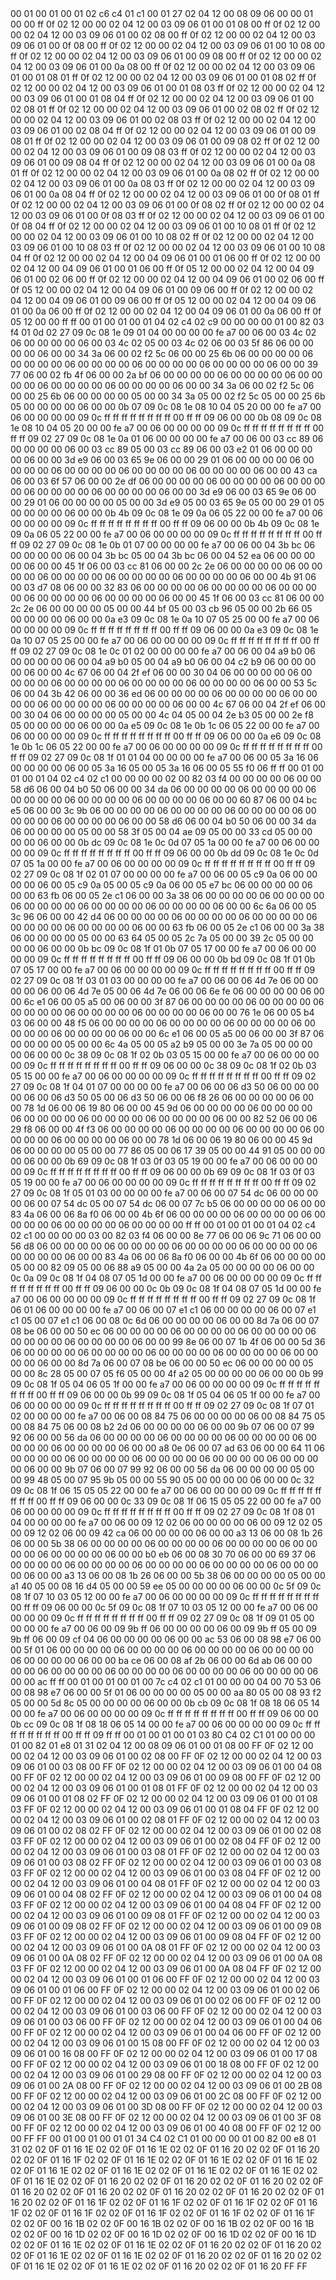 <METERDATA>
<OBISCODES>
00 01 00 01 00 01 02 c6 c4 01 c1 00 01 27 02 04 12 00 08 09 06 00 00 01 00 00 ff 0f 02 12 00 00 02 04 12 00 03 09 06 01 00 01 08 00 ff 0f 02 12 00 00 02 04 12 00 03 09 06 01 00 02 08 00 ff 0f 02 12 00 00 02 04 12 00 03 09 06 01 00 0f 08 00 ff 0f 02 12 00 00 02 04 12 00 03 09 06 01 00 10 08 00 ff 0f 02 12 00 00 02 04 12 00 03 09 06 01 00 09 08 00 ff 0f 02 12 00 00 02 04 12 00 03 09 06 01 00 0a 08 00 ff 0f 02 12 00 00 02 04 12 00 03 09 06 01 00 01 08 01 ff 0f 02 12 00 00 02 04 12 00 03 09 06 01 00 01 08 02 ff 0f 02 12 00 00 02 04 12 00 03 09 06 01 00 01 08 03 ff 0f 02 12 00 00 02 04 12 00 03 09 06 01 00 01 08 04 ff 0f 02 12 00 00 02 04 12 00 03 09 06 01 00 02 08 01 ff 0f 02 12 00 00 02 04 12 00 03 09 06 01 00 02 08 02 ff 0f 02 12 00 00 02 04 12 00 03 09 06 01 00 02 08 03 ff 0f 02 12 00 00 02 04 12 00 03 09 06 01 00 02 08 04 ff 0f 02 12 00 00 02 04 12 00 03 09 06 01 00 09 08 01 ff 0f 02 12 00 00 02 04 12 00 03 09 06 01 00 09 08 02 ff 0f 02 12 00 00 02 04 12 00 03 09 06 01 00 09 08 03 ff 0f 02 12 00 00 02 04 12 00 03 09 06 01 00 09 08 04 ff 0f 02 12 00 00 02 04 12 00 03 09 06 01 00 0a 08 01 ff 0f 02 12 00 00 02 04 12 00 03 09 06 01 00 0a 08 02 ff 0f 02 12 00 00 02 04 12 00 03 09 06 01 00 0a 08 03 ff 0f 02 12 00 00 02 04 12 00 03 09 06 01 00 0a 08 04 ff 0f 02 12 00 00 02 04 12 00 03 09 06 01 00 0f 08 01 ff 0f 02 12 00 00 02 04 12 00 03 09 06 01 00 0f 08 02 ff 0f 02 12 00 00 02 04 12 00 03 09 06 01 00 0f 08 03 ff 0f 02 12 00 00 02 04 12 00 03 09 06 01 00 0f 08 04 ff 0f 02 12 00 00 02 04 12 00 03 09 06 01 00 10 08 01 ff 0f 02 12 00 00 02 04 12 00 03 09 06 01 00 10 08 02 ff 0f 02 12 00 00 02 04 12 00 03 09 06 01 00 10 08 03 ff 0f 02 12 00 00 02 04 12 00 03 09 06 01 00 10 08 04 ff 0f 02 12 00 00 02 04 12 00 04 09 06 01 00 01 06 00 ff 0f 02 12 00 00 02 04 12 00 04 09 06 01 00 01 06 00 ff 0f 05 12 00 00 02 04 12 00 04 09 06 01 00 02 06 00 ff 0f 02 12 00 00 02 04 12 00 04 09 06 01 00 02 06 00 ff 0f 05 12 00 00 02 04 12 00 04 09 06 01 00 09 06 00 ff 0f 02 12 00 00 02 04 12 00 04 09 06 01 00 09 06 00 ff 0f 05 12 00 00 02 04 12 00 04 09 06 01 00 0a 06 00 ff 0f 02 12 00 00 02 04 12 00 04 09 06 01 00 0a 06 00 ff 0f 05 12 00 00 ff ff 
</OBISCODES>
<OBISDATA>
00 01 00 01 00 01 04 02 c4 02 c9 00 00 00 00 01 00 82 03 f4 01 0d 02 27 09 0c 08 1e 09 01 04 00 00 00 00 fe a7 00 06 00 03 4c 02 06 00 00 00 00 06 00 03 4c 02 05 00 03 4c 02 06 00 03 5f 86 06 00 00 00 00 06 00 00 34 3a 06 00 02 f2 5c 06 00 00 25 6b 06 00 00 00 00 06 00 00 00 00 06 00 00 00 00 06 00 00 00 00 06 00 00 00 00 06 00 00 39 77 06 00 02 fb 4f 06 00 00 2a bf 06 00 00 00 00 06 00 00 00 00 06 00 00 00 00 06 00 00 00 00 06 00 00 00 00 06 00 00 34 3a 06 00 02 f2 5c 06 00 00 25 6b 06 00 00 00 00 05 00 00 34 3a 05 00 02 f2 5c 05 00 00 25 6b 05 00 00 00 00 06 00 00 0b 07 09 0c 08 1e 08 10 04 05 20 00 00 fe a7 00 06 00 00 00 00 09 0c ff ff ff ff ff ff ff ff 00 ff ff 09 06 00 00 0b 08 09 0c 08 1e 08 10 04 05 20 00 00 fe a7 00 06 00 00 00 00 09 0c ff ff ff ff ff ff ff ff 00 ff ff 09 02 27 09 0c 08 1e 0a 01 06 00 00 00 00 fe a7 00 06 00 03 cc 89 06 00 00 00 00 06 00 03 cc 89 05 00 03 cc 89 06 00 03 e2 01 06 00 00 00 00 06 00 00 3d e9 06 00 03 65 9e 06 00 00 29 01 06 00 00 00 00 06 00 00 00 00 06 00 00 00 00 06 00 00 00 00 06 00 00 00 00 06 00 00 43 ca 06 00 03 6f 57 06 00 00 2e df 06 00 00 00 00 06 00 00 00 00 06 00 00 00 00 06 00 00 00 00 06 00 00 00 00 06 00 00 3d e9 06 00 03 65 9e 06 00 00 29 01 06 00 00 00 00 05 00 00 3d e9 05 00 03 65 9e 05 00 00 29 01 05 00 00 00 00 06 00 00 0b 4b 09 0c 08 1e 09 0a 06 05 22 00 00 fe a7 00 06 00 00 00 00 09 0c ff ff ff ff ff ff ff ff 00 ff ff 09 06 00 00 0b 4b 09 0c 08 1e 09 0a 06 05 22 00 00 fe a7 00 06 00 00 00 00 09 0c ff ff ff ff ff ff ff ff 00 ff ff 09 02 27 09 0c 08 1e 0b 01 07 00 00 00 00 fe a7 00 06 00 04 3b bc 06 00 00 00 00 06 00 04 3b bc 05 00 04 3b bc 06 00 04 52 ea 06 00 00 00 00 06 00 00 45 1f 06 00 03 cc 81 06 00 00 2c 2e 06 00 00 00 00 06 00 00 00 00 06 00 00 00 00 06 00 00 00 00 06 00 00 00 00 06 00 00 4b 91 06 00 03 d7 08 06 00 00 32 83 06 00 00 00 00 06 00 00 00 00 06 00 00 00 00 06 00 00 00 00 06 00 00 00 00 06 00 00 45 1f 06 00 03 cc 81 06 00 00 2c 2e 06 00 00 00 00 05 00 00 44 bf 05 00 03 cb 96 05 00 00 2b 66 05 00 00 00 00 06 00 00 0a e3 09 0c 08 1e 0a 10 07 05 25 00 00 fe a7 00 06 00 00 00 00 09 0c ff ff ff ff ff ff ff ff 00 ff ff 09 06 00 00 0a e3 09 0c 08 1e 0a 10 07 05 25 00 00 fe a7 00 06 00 00 00 00 09 0c ff ff ff ff ff ff ff ff 00 ff ff 09 02 27 09 0c 08 1e 0c 01 02 00 00 00 00 fe a7 00 06 00 04 a9 b0 06 00 00 00 00 06 00 04 a9 b0 05 00 04 a9 b0 06 00 04 c2 b9 06 00 00 00 00 06 00 00 4c 67 06 00 04 2f ef 06 00 00 30 04 06 00 00 00 00 06 00 00 00 00 06 00 00 00 00 06 00 00 00 00 06 00 00 00 00 06 00 00 53 5c 06 00 04 3b 42 06 00 00 36 ed 06 00 00 00 00 06 00 00 00 00 06 00 00 00 00 06 00 00 00 00 06 00 00 00 00 06 00 00 4c 67 06 00 04 2f ef 06 00 00 30 04 06 00 00 00 00 05 00 00 4c 04 05 00 04 2e b3 05 00 00 2e f8 05 00 00 00 00 06 00 00 0a e5 09 0c 08 1e 0b 1c 06 05 22 00 00 fe a7 00 06 00 00 00 00 09 0c ff ff ff ff ff ff ff ff 00 ff ff 09 06 00 00 0a e6 09 0c 08 1e 0b 1c 06 05 22 00 00 fe a7 00 06 00 00 00 00 09 0c ff ff ff ff ff ff ff ff 00 ff ff 09 02 27 09 0c 08 1f 01 01 04 00 00 00 00 fe a7 00 06 00 05 3a 16 06 00 00 00 00 06 00 05 3a 16 05 00 05 3a 16 06 00 05 55 f0 06 ff ff 
00 01 00 01 00 01 04 02 c4 02 c1 00 00 00 00 02 00 82 03 f4 00 00 00 00 06 00 00 58 d6 06 00 04 b0 50 06 00 00 34 da 06 00 00 00 00 06 00 00 00 00 06 00 00 00 00 06 00 00 00 00 06 00 00 00 00 06 00 00 60 87 06 00 04 bc e5 06 00 00 3c 9b 06 00 00 00 00 06 00 00 00 00 06 00 00 00 00 06 00 00 00 00 06 00 00 00 00 06 00 00 58 d6 06 00 04 b0 50 06 00 00 34 da 06 00 00 00 00 05 00 00 58 3f 05 00 04 ae 09 05 00 00 33 cd 05 00 00 00 00 06 00 00 0b dc 09 0c 08 1e 0c 0d 07 05 1a 00 00 fe a7 00 06 00 00 00 00 09 0c ff ff ff ff ff ff ff ff 00 ff ff 09 06 00 00 0b dd 09 0c 08 1e 0c 0d 07 05 1a 00 00 fe a7 00 06 00 00 00 00 09 0c ff ff ff ff ff ff ff ff 00 ff ff 09 02 27 09 0c 08 1f 02 01 07 00 00 00 00 fe a7 00 06 00 05 c9 0a 06 00 00 00 00 06 00 05 c9 0a 05 00 05 c9 0a 06 00 05 e7 bc 06 00 00 00 00 06 00 00 63 fb 06 00 05 2e c1 06 00 00 3a 38 06 00 00 00 00 06 00 00 00 00 06 00 00 00 00 06 00 00 00 00 06 00 00 00 00 06 00 00 6c 6a 06 00 05 3c 96 06 00 00 42 d4 06 00 00 00 00 06 00 00 00 00 06 00 00 00 00 06 00 00 00 00 06 00 00 00 00 06 00 00 63 fb 06 00 05 2e c1 06 00 00 3a 38 06 00 00 00 00 05 00 00 63 64 05 00 05 2c 7a 05 00 00 39 2c 05 00 00 00 00 06 00 00 0b bc 09 0c 08 1f 01 0b 07 05 17 00 00 fe a7 00 06 00 00 00 00 09 0c ff ff ff ff ff ff ff ff 00 ff ff 09 06 00 00 0b bd 09 0c 08 1f 01 0b 07 05 17 00 00 fe a7 00 06 00 00 00 00 09 0c ff ff ff ff ff ff ff ff 00 ff ff 09 02 27 09 0c 08 1f 03 01 03 00 00 00 00 fe a7 00 06 00 06 4d 7e 06 00 00 00 00 06 00 06 4d 7e 05 00 06 4d 7e 06 00 06 6e fe 06 00 00 00 00 06 00 00 6c e1 06 00 05 a5 00 06 00 00 3f 87 06 00 00 00 00 06 00 00 00 00 06 00 00 00 00 06 00 00 00 00 06 00 00 00 00 06 00 00 76 1e 06 00 05 b4 03 06 00 00 48 f5 06 00 00 00 00 06 00 00 00 00 06 00 00 00 00 06 00 00 00 00 06 00 00 00 00 06 00 00 6c e1 06 00 05 a5 00 06 00 00 3f 87 06 00 00 00 00 05 00 00 6c 4a 05 00 05 a2 b9 05 00 00 3e 7a 05 00 00 00 00 06 00 00 0c 38 09 0c 08 1f 02 0b 03 05 15 00 00 fe a7 00 06 00 00 00 00 09 0c ff ff ff ff ff ff ff ff 00 ff ff 09 06 00 00 0c 38 09 0c 08 1f 02 0b 03 05 15 00 00 fe a7 00 06 00 00 00 00 09 0c ff ff ff ff ff ff ff ff 00 ff ff 09 02 27 09 0c 08 1f 04 01 07 00 00 00 00 fe a7 00 06 00 06 d3 50 06 00 00 00 00 06 00 06 d3 50 05 00 06 d3 50 06 00 06 f8 26 06 00 00 00 00 06 00 00 78 1d 06 00 06 19 80 06 00 00 45 9d 06 00 00 00 00 06 00 00 00 00 06 00 00 00 00 06 00 00 00 00 06 00 00 00 00 06 00 00 82 52 06 00 06 29 f8 06 00 00 4f f3 06 00 00 00 00 06 00 00 00 00 06 00 00 00 00 06 00 00 00 00 06 00 00 00 00 06 00 00 78 1d 06 00 06 19 80 06 00 00 45 9d 06 00 00 00 00 05 00 00 77 86 05 00 06 17 39 05 00 00 44 91 05 00 00 00 00 06 00 00 0b 69 09 0c 08 1f 03 0f 03 05 19 00 00 fe a7 00 06 00 00 00 00 09 0c ff ff ff ff ff ff ff ff 00 ff ff 09 06 00 00 0b 69 09 0c 08 1f 03 0f 03 05 19 00 00 fe a7 00 06 00 00 00 00 09 0c ff ff ff ff ff ff ff ff 00 ff ff 09 02 27 09 0c 08 1f 05 01 03 00 00 00 00 fe a7 00 06 00 07 54 dc 06 00 00 00 00 06 00 07 54 dc 05 00 07 54 dc 06 00 07 7c b5 06 00 00 00 00 06 00 00 83 4a 06 00 06 8a f0 06 00 00 4b 6f 06 00 00 00 00 06 00 00 00 00 06 00 00 00 00 06 00 00 00 00 06 00 00 00 00 ff ff 
00 01 00 01 00 01 04 02 c4 02 c1 00 00 00 00 03 00 82 03 f4 06 00 00 8e 77 06 00 06 9c 71 06 00 00 56 d8 06 00 00 00 00 06 00 00 00 00 06 00 00 00 00 06 00 00 00 00 06 00 00 00 00 06 00 00 83 4a 06 00 06 8a f0 06 00 00 4b 6f 06 00 00 00 00 05 00 00 82 09 05 00 06 88 a9 05 00 00 4a 2a 05 00 00 00 00 06 00 00 0c 0a 09 0c 08 1f 04 08 07 05 1d 00 00 fe a7 00 06 00 00 00 00 09 0c ff ff ff ff ff ff ff ff 00 ff ff 09 06 00 00 0c 0b 09 0c 08 1f 04 08 07 05 1d 00 00 fe a7 00 06 00 00 00 00 09 0c ff ff ff ff ff ff ff ff 00 ff ff 09 02 27 09 0c 08 1f 06 01 06 00 00 00 00 fe a7 00 06 00 07 e1 c1 06 00 00 00 00 06 00 07 e1 c1 05 00 07 e1 c1 06 00 08 0c 6d 06 00 00 00 00 06 00 00 8d 7a 06 00 07 08 be 06 00 00 50 ec 06 00 00 00 00 06 00 00 00 00 06 00 00 00 00 06 00 00 00 00 06 00 00 00 00 06 00 00 99 8e 06 00 07 1b 4f 06 00 00 5d 36 06 00 00 00 00 06 00 00 00 00 06 00 00 00 00 06 00 00 00 00 06 00 00 00 00 06 00 00 8d 7a 06 00 07 08 be 06 00 00 50 ec 06 00 00 00 00 05 00 00 8c 28 05 00 07 05 f6 05 00 00 4f a2 05 00 00 00 00 06 00 00 0b 99 09 0c 08 1f 05 04 06 05 1f 00 00 fe a7 00 06 00 00 00 00 09 0c ff ff ff ff ff ff ff ff 00 ff ff 09 06 00 00 0b 99 09 0c 08 1f 05 04 06 05 1f 00 00 fe a7 00 06 00 00 00 00 09 0c ff ff ff ff ff ff ff ff 00 ff ff 09 02 27 09 0c 08 1f 07 01 02 00 00 00 00 fe a7 00 06 00 08 84 75 06 00 00 00 00 06 00 08 84 75 05 00 08 84 75 06 00 08 b2 2d 06 00 00 00 00 06 00 00 9b 07 06 00 07 99 92 06 00 00 56 da 06 00 00 00 00 06 00 00 00 00 06 00 00 00 00 06 00 00 00 00 06 00 00 00 00 06 00 00 a8 0e 06 00 07 ad 63 06 00 00 64 11 06 00 00 00 00 06 00 00 00 00 06 00 00 00 00 06 00 00 00 00 06 00 00 00 00 06 00 00 9b 07 06 00 07 99 92 06 00 00 56 da 06 00 00 00 00 05 00 00 99 48 05 00 07 95 9b 05 00 00 55 90 05 00 00 00 00 06 00 00 0c 32 09 0c 08 1f 06 15 05 05 22 00 00 fe a7 00 06 00 00 00 00 09 0c ff ff ff ff ff ff ff ff 00 ff ff 09 06 00 00 0c 33 09 0c 08 1f 06 15 05 05 22 00 00 fe a7 00 06 00 00 00 00 09 0c ff ff ff ff ff ff ff ff 00 ff ff 09 02 27 09 0c 08 1f 08 01 04 00 00 00 00 fe a7 00 06 00 09 12 02 06 00 00 00 00 06 00 09 12 02 05 00 09 12 02 06 00 09 42 ca 06 00 00 00 00 06 00 00 a3 13 06 00 08 1b 26 06 00 00 5b 38 06 00 00 00 00 06 00 00 00 00 06 00 00 00 00 06 00 00 00 00 06 00 00 00 00 06 00 00 b0 eb 06 00 08 30 70 06 00 00 69 37 06 00 00 00 00 06 00 00 00 00 06 00 00 00 00 06 00 00 00 00 06 00 00 00 00 06 00 00 a3 13 06 00 08 1b 26 06 00 00 5b 38 06 00 00 00 00 05 00 00 a1 40 05 00 08 16 d4 05 00 00 59 ee 05 00 00 00 00 06 00 00 0c 5f 09 0c 08 1f 07 10 03 05 12 00 00 fe a7 00 06 00 00 00 00 09 0c ff ff ff ff ff ff ff ff 00 ff ff 09 06 00 00 0c 5f 09 0c 08 1f 07 10 03 05 12 00 00 fe a7 00 06 00 00 00 00 09 0c ff ff ff ff ff ff ff ff 00 ff ff 09 02 27 09 0c 08 1f 09 01 05 00 00 00 00 fe a7 00 06 00 09 9b ff 06 00 00 00 00 06 00 09 9b ff 05 00 09 9b ff 06 00 09 cf 04 06 00 00 00 00 06 00 00 ac 53 06 00 08 98 e7 06 00 00 5f 01 06 00 00 00 00 06 00 00 00 00 06 00 00 00 00 06 00 00 00 00 06 00 00 00 00 06 00 00 ba ce 06 00 08 af 2b 06 00 00 6d ab 06 00 00 00 00 06 00 00 00 00 06 00 00 00 00 06 00 00 00 00 06 00 00 00 00 06 00 00 ac ff ff 
00 01 00 01 00 01 00 7c c4 02 c1 01 00 00 00 04 00 70 53 06 00 08 98 e7 06 00 00 5f 01 06 00 00 00 00 05 00 00 aa 80 05 00 08 93 f2 05 00 00 5d 8c 05 00 00 00 00 06 00 00 0b cb 09 0c 08 1f 08 18 06 05 14 00 00 fe a7 00 06 00 00 00 00 09 0c ff ff ff ff ff ff ff ff 00 ff ff 09 06 00 00 0b cc 09 0c 08 1f 08 18 06 05 14 00 00 fe a7 00 06 00 00 00 00 09 0c ff ff ff ff ff ff ff ff 00 ff ff 09 ff ff 
</OBISDATA>
<SCALAROBISCODES>
00 01 00 01 00 01 03 80 C4 02 C1 01 00 00 00 01 00 82 01 e8 01 31 02 04 12 00 08 09 06 01 00 01 08 00 FF 0F 02 12 00 00 02 04 12 00 03 09 06 01 00 02 08 00 FF 0F 02 12 00 00 02 04 12 00 03 09 06 01 00 03 08 00 FF 0F 02 12 00 00 02 04 12 00 03 09 06 01 00 04 08 00 FF 0F 02 12 00 00 02 04 12 00 03 09 06 01 00 09 08 00 FF 0F 02 12 00 00 02 04 12 00 03 09 06 01 00 01 08 01 FF 0F 02 12 00 00 02 04 12 00 03 09 06 01 00 01 08 02 FF 0F 02 12 00 00 02 04 12 00 03 09 06 01 00 01 08 03 FF 0F 02 12 00 00 02 04 12 00 03 09 06 01 00 01 08 04 FF 0F 02 12 00 00 02 04 12 00 03 09 06 01 00 02 08 01 FF 0F 02 12 00 00 02 04 12 00 03 09 06 01 00 02 08 02 FF 0F 02 12 00 00 02 04 12 00 03 09 06 01 00 02 08 03 FF 0F 02 12 00 00 02 04 12 00 03 09 06 01 00 02 08 04 FF 0F 02 12 00 00 02 04 12 00 03 09 06 01 00 03 08 01 FF 0F 02 12 00 00 02 04 12 00 03 09 06 01 00 03 08 02 FF 0F 02 12 00 00 02 04 12 00 03 09 06 01 00 03 08 03 FF 0F 02 12 00 00 02 04 12 00 03 09 06 01 00 03 08 04 FF 0F 02 12 00 00 02 04 12 00 03 09 06 01 00 04 08 01 FF 0F 02 12 00 00 02 04 12 00 03 09 06 01 00 04 08 02 FF 0F 02 12 00 00 02 04 12 00 03 09 06 01 00 04 08 03 FF 0F 02 12 00 00 02 04 12 00 03 09 06 01 00 04 08 04 FF 0F 02 12 00 00 02 04 12 00 03 09 06 01 00 09 08 01 FF 0F 02 12 00 00 02 04 12 00 03 09 06 01 00 09 08 02 FF 0F 02 12 00 00 02 04 12 00 03 09 06 01 00 09 08 03 FF 0F 02 12 00 00 02 04 12 00 03 09 06 01 00 09 08 04 FF 0F 02 12 00 00 02 04 12 00 03 09 06 01 00 0A 08 01 FF 0F 02 12 00 00 02 04 12 00 03 09 06 01 00 0A 08 02 FF 0F 02 12 00 00 02 04 12 00 03 09 06 01 00 0A 08 03 FF 0F 02 12 00 00 02 04 12 00 03 09 06 01 00 0A 08 04 FF 0F 02 12 00 00 02 04 12 00 03 09 06 01 00 01 06 00 FF 0F 02 12 00 00 02 04 12 00 03 09 06 01 00 01 06 00 FF 0F 02 12 00 00 02 04 12 00 03 09 06 01 00 02 06 00 FF 0F 02 12 00 00 02 04 12 00 03 09 06 01 00 02 06 00 FF 0F 02 12 00 00 02 04 12 00 03 09 06 01 00 03 06 00 FF 0F 02 12 00 00 02 04 12 00 03 09 06 01 00 03 06 00 FF 0F 02 12 00 00 02 04 12 00 03 09 06 01 00 04 06 00 FF 0F 02 12 00 00 02 04 12 00 03 09 06 01 00 04 06 00 FF 0F 02 12 00 00 02 04 12 00 03 09 06 01 00 15 08 00 FF 0F 02 12 00 00 02 04 12 00 03 09 06 01 00 16 08 00 FF 0F 02 12 00 00 02 04 12 00 03 09 06 01 00 17 08 00 FF 0F 02 12 00 00 02 04 12 00 03 09 06 01 00 18 08 00 FF 0F 02 12 00 00 02 04 12 00 03 09 06 01 00 29 08 00 FF 0F 02 12 00 00 02 04 12 00 03 09 06 01 00 2A 08 00 FF 0F 02 12 00 00 02 04 12 00 03 09 06 01 00 2B 08 00 FF 0F 02 12 00 00 02 04 12 00 03 09 06 01 00 2C 08 00 FF 0F 02 12 00 00 02 04 12 00 03 09 06 01 00 3D 08 00 FF 0F 02 12 00 00 02 04 12 00 03 09 06 01 00 3E 08 00 FF 0F 02 12 00 00 02 04 12 00 03 09 06 01 00 3F 08 00 FF 0F 02 12 00 00 02 04 12 00 03 09 06 01 00 40 08 00 FF 0F 02 12 00 00 FF FF
</SCALAROBISCODES>
<SCALAROBISDATA>
00 01 00 01 00 01 01 34 C4 02 C1 01 00 00 00 01 00 82 00 e8 01 31 02 02 0F 01 16 1E 02 02 0F 01 16 1E 02 02 0F 01 16 20 02 02 0F 01 16 20 02 02 0F 01 16 1F 02 02 0F 01 16 1E 02 02 0F 01 16 1E 02 02 0F 01 16 1E 02 02 0F 01 16 1E 02 02 0F 01 16 1E 02 02 0F 01 16 1E 02 02 0F 01 16 1E 02 02 0F 01 16 1E 02 02 0F 01 16 20 02 02 0F 01 16 20 02 02 0F 01 16 20 02 02 0F 01 16 20 02 02 0F 01 16 20 02 02 0F 01 16 20 02 02 0F 01 16 20 02 02 0F 01 16 20 02 02 0F 01 16 1F 02 02 0F 01 16 1F 02 02 0F 01 16 1F 02 02 0F 01 16 1F 02 02 0F 01 16 1F 02 02 0F 01 16 1F 02 02 0F 01 16 1F 02 02 0F 01 16 1F 02 02 0F 00 16 1B 02 02 0F 00 16 1B 02 02 0F 00 16 1B 02 02 0F 00 16 1B 02 02 0F 00 16 1D 02 02 0F 00 16 1D 02 02 0F 00 16 1D 02 02 0F 00 16 1D 02 02 0F 01 16 1E 02 02 0F 01 16 1E 02 02 0F 01 16 20 02 02 0F 01 16 20 02 02 0F 01 16 1E 02 02 0F 01 16 1E 02 02 0F 01 16 20 02 02 0F 01 16 20 02 02 0F 01 16 1E 02 02 0F 01 16 1E 02 02 0F 01 16 20 02 02 0F 01 16 20 FF FF
</SCALAROBISDATA>
</METERDATA>